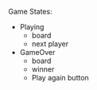 Game States:

- Playing
  - board
  - next player
- GameOver
  - board
  - winner
  - Play again button
